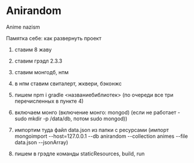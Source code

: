 # Anirandom
Anime nazism

Памятка себе: как развернуть проект

1) ставим 8 жаву

2) ставим грэдл 2.3.3

3) ставим монгодб, нпм

4) в нпм ставим свиталерт, жквери, бэконжс

5) пишем npm i gradle <названиебиблиотек> 
(по очереди все три перечисленных в пункте 4)

6) включаем монго 
(включение монго: mongod)
(если не работает - sudo mkdir -p /data/db, потом sudo mongod))

7) импортим туда файл data.json из папки с ресурсами
(импорт mongoimport --host=127.0.0.1 --db anirandom --collection animes --file data.json --jsonArray)

8) пишем в грэдле команды staticResources, build, run

